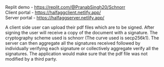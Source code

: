 Replit demo - https://replit.com/@PranabSingh20/Schnorr<br>
Client portal - https://halfaggclient.netlify.app/<br>
Server portal - https://halfaggserver.netlify.app/

A client side user can upload their pdf files which are to be signed. After signing the user will receive a copy of the document with a signature. The cryptography scheme used is schnorr (The curve used is secp256k1). The server can then aggregate all the signatures received followed by individually verifying each signature or collectively aggregate verify all the signatures. The application would make sure that the pdf file was not modified by a third party.
